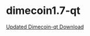 # dimecoin1.7-qt

[Updated Dimecoin-qt Download](https://github.com/dimecoinproject1/dimecoin1.7-qt/blob/master/Dimecoin-qt.zip)

